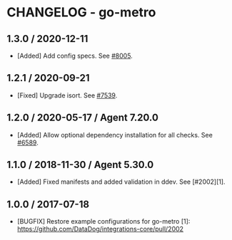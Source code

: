 # CHANGELOG - go-metro

## 1.3.0 / 2020-12-11

* [Added] Add config specs. See [#8005](https://github.com/DataDog/integrations-core/pull/8005).

## 1.2.1 / 2020-09-21

* [Fixed] Upgrade isort. See [#7539](https://github.com/DataDog/integrations-core/pull/7539).

## 1.2.0 / 2020-05-17 / Agent 7.20.0

* [Added] Allow optional dependency installation for all checks. See [#6589](https://github.com/DataDog/integrations-core/pull/6589).

## 1.1.0 / 2018-11-30 / Agent 5.30.0

* [Added] Fixed manifests and added validation in ddev. See [#2002][1].

## 1.0.0 / 2017-07-18

* [BUGFIX] Restore example configurations for go-metro
[1]: https://github.com/DataDog/integrations-core/pull/2002
